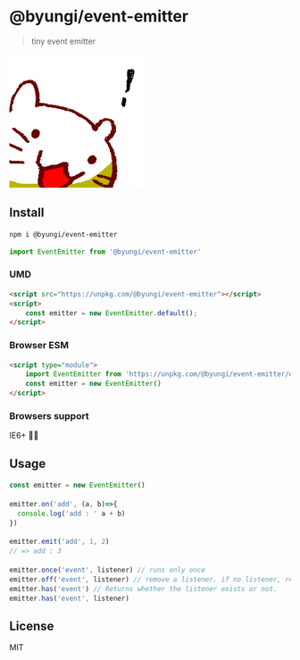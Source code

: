 # @byungi/event-emitter
> tiny event emitter

![bakabaka](./neko.png)

## Install
```sh
npm i @byungi/event-emitter
```
```js
import EventEmitter from '@byungi/event-emitter'
```

### UMD
```html
<script src="https://unpkg.com/@byungi/event-emitter"></script>
<script>
    const emitter = new EventEmitter.default();
</script>
```

### Browser ESM
```html
<script type="module">
    import EventEmitter from 'https://unpkg.com/@byungi/event-emitter/dist/index.mjs';
    const emitter = new EventEmitter()
</script>
```

### Browsers support
IE6+ 👴🏻

## Usage
```js
const emitter = new EventEmitter()

emitter.on('add', (a, b)=>{
  console.log('add : ' a + b)
})

emitter.emit('add', 1, 2)
// => add : 3

emitter.once('event', listener) // runs only once
emitter.off('event', listener) // remove a listener. if no listener, remove all listeners.
emitter.has('event') // Returns whether the listener exists or not.
emitter.has('event', listener)
```

## License
MIT
